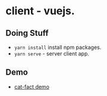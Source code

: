 # client - vuejs.

## Doing Stuff
- `yarn install` install npm packages.
- `yarn serve` - server client app.

## Demo 
* [cat-fact demo](https://catfact-demo.herokuapp.com/#/facts)